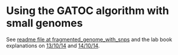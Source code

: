 Using the GATOC algorithm with small genomes
========================================================

See [readme file at fragmented_genome_with_snps](https://github.com/pilarcormo/fragmented_genome_with_snps/blob/master/README.md) and the lab book explanations on [13/10/14](https://github.com/pilarcormo/Lab_book_TSL/blob/master/13.10.14.md) and [14/10/14](https://github.com/pilarcormo/Lab_book_TSL/blob/master/14.10.14.md).